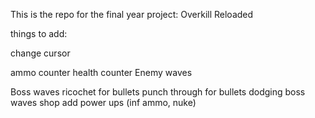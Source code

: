 This is the repo for the final year project: Overkill Reloaded

things to add:

change cursor

ammo counter
health counter
Enemy waves

Boss waves
ricochet for bullets
punch through for bullets
dodging 
boss waves
shop
add power ups (inf ammo, nuke)
